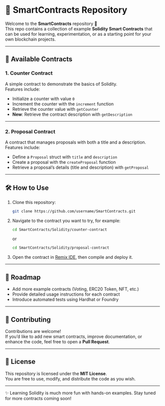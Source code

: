 # 🧩 SmartContracts Repository

Welcome to the **SmartContracts** repository 🎉  
This repo contains a collection of example **Solidity Smart Contracts** that can be used for learning, experimentation, or as a starting point for your own blockchain projects.  

---

## 🚀 Available Contracts

### 1. Counter Contract
A simple contract to demonstrate the basics of Solidity.  
Features include:
- Initialize a counter with value `0`
- Increment the counter with the `increment` function
- Retrieve the counter value with `getCounter`
- **New**: Retrieve the contract description with `getDescription`

---

### 2. Proposal Contract
A contract that manages proposals with both a title and a description.  
Features include:
- Define a `Proposal` struct with `title` and `description`
- Create a proposal with the `createProposal` function
- Retrieve a proposal’s details (title and description) with `getProposal`

---

## 🛠 How to Use
1. Clone this repository:
   ```bash
   git clone https://github.com/username/SmartContracts.git
   ```
2. Navigate to the contract you want to try, for example:
   ```bash
   cd SmartContracts/Solidity/counter-contract
   ```
   or
   ```bash
   cd SmartContracts/Solidity/proposal-contract
   ```
3. Open the contract in [Remix IDE](https://remix.ethereum.org/), then compile and deploy it.  

---

## 📌 Roadmap
- Add more example contracts (Voting, ERC20 Token, NFT, etc.)  
- Provide detailed usage instructions for each contract  
- Introduce automated tests using Hardhat or Foundry  

---

## 🤝 Contributing
Contributions are welcome!  
If you’d like to add new smart contracts, improve documentation, or enhance the code, feel free to open a **Pull Request**.  

---

## 📜 License
This repository is licensed under the **MIT License**.  
You are free to use, modify, and distribute the code as you wish.  

---

✨ Learning Solidity is much more fun with hands-on examples. Stay tuned for more contracts coming soon!
